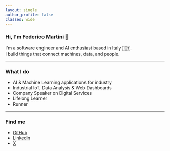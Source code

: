 ```yaml
---
layout: single
author_profile: false
classes: wide
---
```


### Hi, I'm Federico Martini 👋
I'm a software engineer and AI enthusiast based in Italy 🇮🇹.  
I build things that connect machines, data, and people.

---

### What I do

- AI & Machine Learning applications for industry  
- Industrial IoT, Data Analysis & Web Dashboards
- Company Speaker on Digital Services
- Lifelong Learner
- Runner

---

### Find me

- [GitHub](https://github.com/federicomartini) 
- [Linkedin](https://www.linkedin.com/in/federicomartini/)
- [X](https://x.com/martinife)
